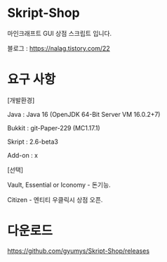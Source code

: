 # Skript-Shop
마인크래프트 GUI 상점 스크립트 입니다.

블로그 : https://nalag.tistory.com/22

# 요구 사항

[개발환경]

Java : Java 16 (OpenJDK 64-Bit Server VM 16.0.2+7)

Bukkit : git-Paper-229 (MC1.17.1)

Skript : 2.6-beta3

Add-on : x

[선택]

Vault, Essential or Iconomy - 돈기능.

Citizen - 엔티티 우클릭시 상점 오픈.

# 다운로드

https://github.com/gyumys/Skript-Shop/releases
